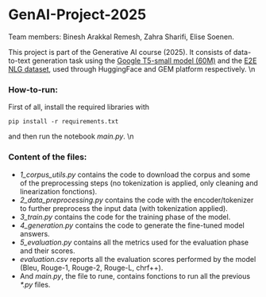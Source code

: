 # GenAI-Project-2025
Team members: Binesh Arakkal Remesh, Zahra Sharifi, Elise Soenen.

This project is part of the Generative AI course (2025). It consists of data-to-text generation task using the [Google T5-small model (60M)](https://huggingface.co/google-t5/t5-small) and the [E2E NLG dataset](https://gem-benchmark.com/data_cards/e2e_nlg), used through HuggingFace and GEM platform respectively. \n


### How-to-run:
First of all, install the required libraries with
```
pip install -r requirements.txt
```
and then run the notebook *main.py*. \n


### Content of the files:
- *1_corpus_utils.py* contains the code to download the corpus and some of the preprocessing steps (no tokenization is applied, only cleaning and linearization fonctions).
- *2_data_preprocessing.py* contains the code with the encoder/tokenizer to further preprocess the input data (with tokenization applied).
- *3_train.py* contains the code for the training phase of the model.
- *4_generation.py* contains the code to generate the fine-tuned model answers.
- *5_evaluation.py* contains all the metrics used for the evaluation phase and their scores.
- *evaluation.csv* reports all the evaluation scores performed by the model (Bleu, Rouge-1, Rouge-2, Rouge-L, chrf++).
- And *main.py*, the file to rune, contains fonctions to run all the previous *\*.py* files.
